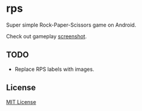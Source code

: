 # rps

Super simple Rock-Paper-Scissors game on Android.

Check out gameplay [screenshot](https://raw.githubusercontent.com/frenchbread/rps/master/docs/game.jpg).

## TODO

* Replace RPS labels with images.

## License

[MIT License](https://github.com/frenchbread/rps/blob/master/LICENSE.md)
